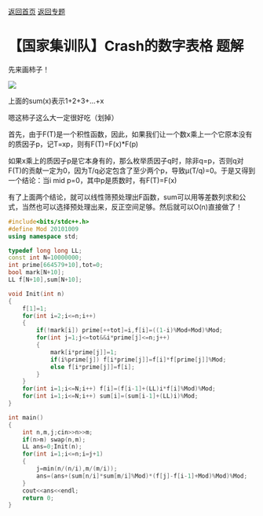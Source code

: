 [返回首页](https://EbolaEmperor.github.io)
[返回专题](https://EbolaEmperor.github.io/special/Mobius)

# 【国家集训队】Crash的数字表格 题解

先来画柿子！

![](http://ebola.blogwo.com/wp-content/uploads/sites/3855/2018/06/%E5%9B%BE%E7%89%873-1-768x502.png)

上面的sum(x)表示1+2+3+…+x

嗯这柿子这么大一定很好吃（划掉）

首先，由于F(T)是一个积性函数，因此，如果我们让一个数x乘上一个它原本没有的质因子p，记T=xp，则有F(T)=F(x)*F(p)

如果x乘上的质因子p是它本身有的，那么枚举质因子q时，除非q=p，否则q对F(T)的贡献一定为0，因为T/q必定包含了至少两个p，导致μ(T/q)=0。于是又得到一个结论：当i mid p=0，其中p是质数时，有F(T)=F(x)

有了上面两个结论，就可以线性筛预处理出F函数，sum可以用等差数列求和公式，当然也可以选择预处理出来，反正空间足够。然后就可以O(n)直接做了！

```cpp
#include<bits/stdc++.h>
#define Mod 20101009
using namespace std;

typedef long long LL;
const int N=10000000;
int prime[664579+10],tot=0;
bool mark[N+10];
LL f[N+10],sum[N+10];

void Init(int n)
{
	f[1]=1;
	for(int i=2;i<=n;i++)
	{
		if(!mark[i]) prime[++tot]=i,f[i]=((1-i)%Mod+Mod)%Mod;
		for(int j=1;j<=tot&&i*prime[j]<=n;j++)
		{
			mark[i*prime[j]]=1;
			if(i%prime[j]) f[i*prime[j]]=f[i]*f[prime[j]]%Mod;
			else f[i*prime[j]]=f[i];
		}
	}
	for(int i=1;i<=N;i++) f[i]=(f[i-1]+(LL)i*f[i]%Mod)%Mod;
	for(int i=1;i<=N;i++) sum[i]=(sum[i-1]+(LL)i)%Mod;
}

int main()
{
	int n,m,j;cin>>n>>m;
	if(n>m) swap(n,m);
	LL ans=0;Init(n);
	for(int i=1;i<=n;i=j+1)
	{
		j=min(n/(n/i),m/(m/i));
		ans=(ans+(sum[n/i]*sum[m/i]%Mod)*(f[j]-f[i-1]+Mod)%Mod)%Mod;
	}
	cout<<ans<<endl;
	return 0;
}
```
